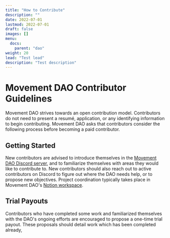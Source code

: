 ```yaml
---
title: "How to Contribute"
description: ""
date: 2022-07-01
lastmod: 2022-07-01
draft: false
images: []
menu:
  docs:
    parent: "dao"
weight: 20
lead: "Test lead"
description: "Test description"
---
```


# Movement DAO Contributor Guidelines

Movement DAO strives towards an open contribution model. Contributors do not need to present a resumé, application, or any identifying information to begin contributing. Movement DAO asks that contributors consider the following process before becoming a paid contributor.

## Getting Started

New contributors are advised to introduce themselves in the [Movement DAO Discord server](/), and to familiarize themselves with areas they would like to contribute to. New contributors should also reach out to active contributors on Discord to figure out where the DAO needs help, or to propose new objectives. Project coordination typically takes place in Movement DAO's [Notion workspace](/).

## Trial Payouts

Contributors who have completed some work and familiarized themselves with the DAO's ongoing efforts are encouraged to propose a one-time trial payout. These proposals should detail work which has been completed already, 
